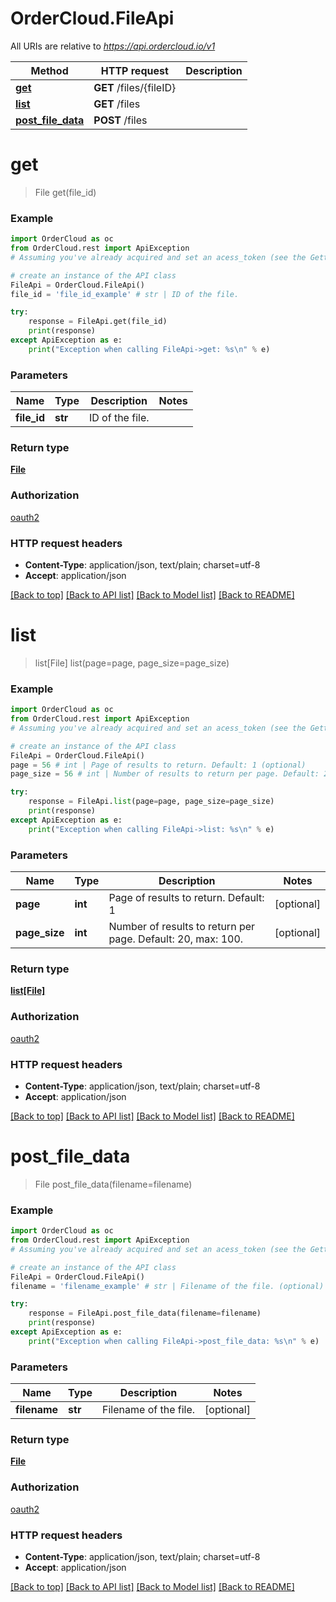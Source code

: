 # OrderCloud.FileApi

All URIs are relative to *https://api.ordercloud.io/v1*

Method | HTTP request | Description
------------- | ------------- | -------------
[**get**](FileApi.md#get) | **GET** /files/{fileID} | 
[**list**](FileApi.md#list) | **GET** /files | 
[**post_file_data**](FileApi.md#post_file_data) | **POST** /files | 


# **get**
> File get(file_id)



### Example 
```python
import OrderCloud as oc
from OrderCloud.rest import ApiException
# Assuming you've already acquired and set an acess_token (see the Getting Started guide)

# create an instance of the API class
FileApi = OrderCloud.FileApi()
file_id = 'file_id_example' # str | ID of the file.

try: 
    response = FileApi.get(file_id)
    print(response)
except ApiException as e:
    print("Exception when calling FileApi->get: %s\n" % e)
```

### Parameters

Name | Type | Description  | Notes
------------- | ------------- | ------------- | -------------
 **file_id** | **str**| ID of the file. | 

### Return type

[**File**](File.md)

### Authorization

[oauth2](../README.md#oauth2)

### HTTP request headers

 - **Content-Type**: application/json, text/plain; charset=utf-8
 - **Accept**: application/json

[[Back to top]](#) [[Back to API list]](../README.md#documentation-for-api-endpoints) [[Back to Model list]](../README.md#documentation-for-models) [[Back to README]](../README.md)

# **list**
> list[File] list(page=page, page_size=page_size)



### Example 
```python
import OrderCloud as oc
from OrderCloud.rest import ApiException
# Assuming you've already acquired and set an acess_token (see the Getting Started guide)

# create an instance of the API class
FileApi = OrderCloud.FileApi()
page = 56 # int | Page of results to return. Default: 1 (optional)
page_size = 56 # int | Number of results to return per page. Default: 20, max: 100. (optional)

try: 
    response = FileApi.list(page=page, page_size=page_size)
    print(response)
except ApiException as e:
    print("Exception when calling FileApi->list: %s\n" % e)
```

### Parameters

Name | Type | Description  | Notes
------------- | ------------- | ------------- | -------------
 **page** | **int**| Page of results to return. Default: 1 | [optional] 
 **page_size** | **int**| Number of results to return per page. Default: 20, max: 100. | [optional] 

### Return type

[**list[File]**](File.md)

### Authorization

[oauth2](../README.md#oauth2)

### HTTP request headers

 - **Content-Type**: application/json, text/plain; charset=utf-8
 - **Accept**: application/json

[[Back to top]](#) [[Back to API list]](../README.md#documentation-for-api-endpoints) [[Back to Model list]](../README.md#documentation-for-models) [[Back to README]](../README.md)

# **post_file_data**
> File post_file_data(filename=filename)



### Example 
```python
import OrderCloud as oc
from OrderCloud.rest import ApiException
# Assuming you've already acquired and set an acess_token (see the Getting Started guide)

# create an instance of the API class
FileApi = OrderCloud.FileApi()
filename = 'filename_example' # str | Filename of the file. (optional)

try: 
    response = FileApi.post_file_data(filename=filename)
    print(response)
except ApiException as e:
    print("Exception when calling FileApi->post_file_data: %s\n" % e)
```

### Parameters

Name | Type | Description  | Notes
------------- | ------------- | ------------- | -------------
 **filename** | **str**| Filename of the file. | [optional] 

### Return type

[**File**](File.md)

### Authorization

[oauth2](../README.md#oauth2)

### HTTP request headers

 - **Content-Type**: application/json, text/plain; charset=utf-8
 - **Accept**: application/json

[[Back to top]](#) [[Back to API list]](../README.md#documentation-for-api-endpoints) [[Back to Model list]](../README.md#documentation-for-models) [[Back to README]](../README.md)

